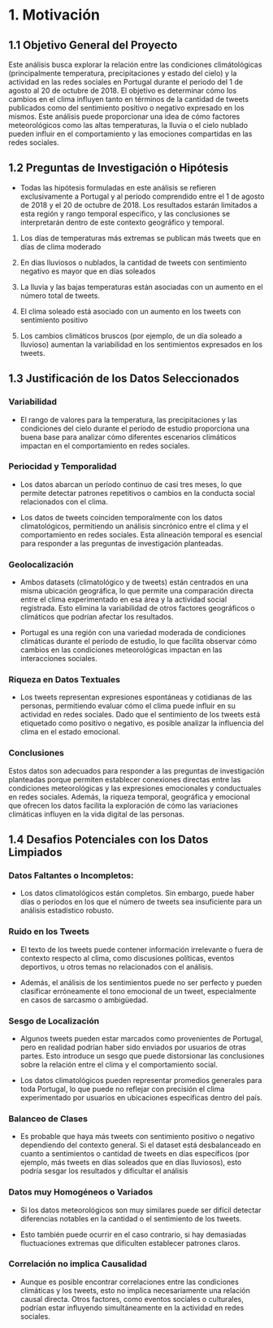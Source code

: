 # 1. Motivación

## 1.1 Objetivo General del Proyecto

Este análisis busca explorar la relación entre las condiciones climátológicas (principalmente temperatura, precipitaciones y estado del cielo) y la actividad en las redes sociales en Portugal durante el periodo del 1 de agosto al 20 de octubre de 2018. El objetivo es determinar cómo los cambios en el clima influyen tanto en términos de la cantidad de tweets publicados como del sentimiento positivo o negativo expresado en los mismos. Este análisis puede proporcionar una idea de cómo factores meteorológicos como las altas temperaturas, la lluvia o el cielo nublado pueden influir en el comportamiento y las emociones compartidas en las redes sociales.

## 1.2 Preguntas de Investigación o Hipótesis

- Todas las hipótesis formuladas en este análisis se refieren exclusivamente a Portugal y al período comprendido entre el 1 de agosto de 2018 y el 20 de octubre de 2018. Los resultados estarán limitados a esta región y rango temporal específico, y las conclusiones se interpretarán dentro de este contexto geográfico y temporal.

1. Los días de temperaturas más extremas se publican más tweets que en días de clima moderado

2. En dias lluviosos o nublados, la cantidad de tweets con sentimiento negativo es mayor que en días soleados

3. La lluvia y las bajas temperaturas están asociadas con un aumento en el número total de tweets.

4. El clima soleado está asociado con un aumento en los tweets con sentimiento positivo

5. Los cambios climáticos bruscos (por ejemplo, de un día soleado a lluvioso) aumentan la variabilidad en los sentimientos expresados en los tweets.

## 1.3 Justificación de los Datos Seleccionados

### Variabilidad

- El rango de valores para la temperatura, las precipitaciones y las condiciones del cielo durante el período de estudio proporciona una buena base para analizar cómo diferentes escenarios climáticos impactan en el comportamiento en redes sociales.

### Periocidad y Temporalidad

- Los datos abarcan un período continuo de casi tres meses, lo que permite detectar patrones repetitivos o cambios en la conducta social relacionados con el clima.

- Los datos de tweets coinciden temporalmente con los datos climatológicos, permitiendo un análisis sincrónico entre el clima y el comportamiento en redes sociales. Esta alineación temporal es esencial para responder a las preguntas de investigación planteadas.

### Geolocalización

- Ambos datasets (climatológico y de tweets) están centrados en una misma ubicación geográfica, lo que permite una comparación directa entre el clima experimentado en esa área y la actividad social registrada. Esto elimina la variabilidad de otros factores geográficos o climáticos que podrían afectar los resultados.

- Portugal es una región con una variedad moderada de condiciones climáticas durante el período de estudio, lo que facilita observar cómo cambios en las condiciones meteorológicas impactan en las interacciones sociales.

### Riqueza en Datos Textuales

- Los tweets representan expresiones espontáneas y cotidianas de las personas, permitiendo evaluar cómo el clima puede influir en su actividad en redes sociales. Dado que el sentimiento de los tweets está etiquetado como positivo o negativo, es posible analizar la influencia del clima en el estado emocional.

### Conclusiones

Estos datos son adecuados para responder a las preguntas de investigación planteadas porque permiten establecer conexiones directas entre las condiciones meteorológicas y las expresiones emocionales y conductuales en redes sociales. Además, la riqueza temporal, geográfica y emocional que ofrecen los datos facilita la exploración de cómo las variaciones climáticas influyen en la vida digital de las personas.

## 1.4 Desafios Potenciales con los Datos Limpiados

### Datos Faltantes o Incompletos:

- Los datos climatológicos están completos. Sin embargo, puede haber días o períodos en los que el número de tweets sea insuficiente para un análisis estadístico robusto.

### Ruido en los Tweets

- El texto de los tweets puede contener información irrelevante o fuera de contexto respecto al clima, como discusiones políticas, eventos deportivos, u otros temas no relacionados con el análisis.

- Además, el análisis de los sentimientos puede no ser perfecto y pueden clasificar erróneamente el tono emocional de un tweet, especialmente en casos de sarcasmo o ambigüedad.

### Sesgo de Localización

- Algunos tweets pueden estar marcados como provenientes de Portugal, pero en realidad podrían haber sido enviados por usuarios de otras partes. Esto introduce un sesgo que puede distorsionar las conclusiones sobre la relación entre el clima y el comportamiento social.

- Los datos climatológicos pueden representar promedios generales para toda Portugal, lo que puede no reflejar con precisión el clima experimentado por usuarios en ubicaciones específicas dentro del país.
 
### Balanceo de Clases

- Es probable que haya más tweets con sentimiento positivo o negativo dependiendo del contexto general. Si el dataset está desbalanceado en cuanto a sentimientos o cantidad de tweets en días específicos (por ejemplo, más tweets en días soleados que en días lluviosos), esto podría sesgar los resultados y dificultar el análisis

### Datos muy Homogéneos o Variados

- Si los datos meteorológicos son muy similares puede ser difícil detectar diferencias notables en la cantidad o el sentimiento de los tweets.

- Esto también puede ocurrir en el caso contrario, si hay demasiadas fluctuaciones extremas que dificulten establecer patrones claros.

### Correlación no implica Causalidad

- Aunque es posible encontrar correlaciones entre las condiciones climáticas y los tweets, esto no implica necesariamente una relación causal directa. Otros factores, como eventos sociales o culturales, podrían estar influyendo simultáneamente en la actividad en redes sociales.



